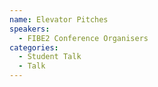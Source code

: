 ```yaml
---
name: Elevator Pitches
speakers:
  - FIBE2 Conference Organisers
categories:
  - Student Talk
  - Talk
---
```



